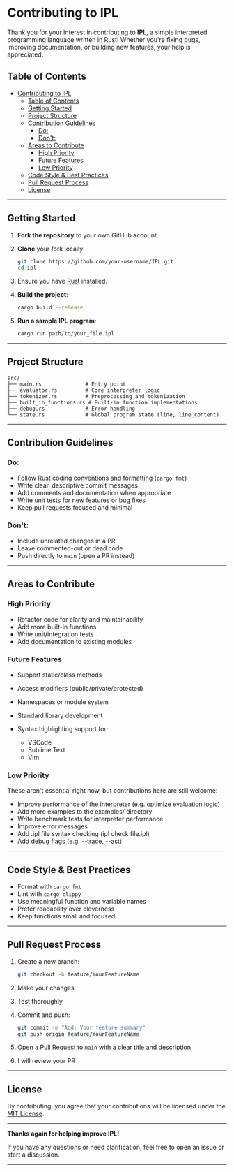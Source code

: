 # Contributing to IPL

Thank you for your interest in contributing to **IPL**, a simple interpreted programming language written in Rust! Whether you're fixing bugs, improving documentation, or building new features, your help is appreciated.

## Table of Contents

- [Contributing to IPL](#contributing-to-ipl)
  - [Table of Contents](#table-of-contents)
  - [Getting Started](#getting-started)
  - [Project Structure](#project-structure)
  - [Contribution Guidelines](#contribution-guidelines)
    - [Do:](#do)
    - [Don't:](#dont)
  - [Areas to Contribute](#areas-to-contribute)
    - [High Priority](#high-priority)
    - [Future Features](#future-features)
    - [Low Priority](#low-priority)
  - [Code Style \& Best Practices](#code-style--best-practices)
  - [Pull Request Process](#pull-request-process)
  - [License](#license)

---

## Getting Started

1. **Fork the repository** to your own GitHub account.

2. **Clone** your fork locally:

   ```sh
   git clone https://github.com/your-username/IPL.git
   cd ipl
   ```

3. Ensure you have [Rust](https://www.rust-lang.org/tools/install) installed.

4. **Build the project**:

   ```sh
   cargo build --release
   ```

5. **Run a sample IPL program**:

   ```sh
   cargo run path/to/your_file.ipl
   ```

---

## Project Structure

```
src/
├── main.rs              # Entry point
├── evaluator.rs         # Core interpreter logic
├── tokenizer.rs         # Preprocessing and tokenization
├── built_in_functions.rs # Built-in function implementations
├── debug.rs             # Error handling
└── state.rs             # Global program state (line, line_content)
```

---

## Contribution Guidelines

### Do:

* Follow Rust coding conventions and formatting (`cargo fmt`)
* Write clear, descriptive commit messages
* Add comments and documentation when appropriate
* Write unit tests for new features or bug fixes
* Keep pull requests focused and minimal

### Don't:

* Include unrelated changes in a PR
* Leave commented-out or dead code
* Push directly to `main` (open a PR instead)

---

## Areas to Contribute

### High Priority

* Refactor code for clarity and maintainability
* Add more built-in functions
* Write unit/integration tests
* Add documentation to existing modules

### Future Features

* Support static/class methods
* Access modifiers (public/private/protected)
* Namespaces or module system
* Standard library development
* Syntax highlighting support for:

  * VSCode
  * Sublime Text
  * Vim

### Low Priority

These aren't essential right now, but contributions here are still welcome:

* Improve performance of the interpreter (e.g. optimize evaluation logic)
* Add more examples to the examples/ directory
* Write benchmark tests for interpreter performance
* Improve error messages
* Add .ipl file syntax checking (ipl check file.ipl)
* Add debug flags (e.g. --trace, --ast)

---

## Code Style & Best Practices

* Format with `cargo fmt`
* Lint with `cargo clippy`
* Use meaningful function and variable names
* Prefer readability over cleverness
* Keep functions small and focused

---

## Pull Request Process

1. Create a new branch:

   ```sh
   git checkout -b feature/YourFeatureName
   ```

2. Make your changes

3. Test thoroughly

4. Commit and push:

   ```sh
   git commit -m "Add: Your feature summary"
   git push origin feature/YourFeatureName
   ```

5. Open a Pull Request to `main` with a clear title and description

6. I will review your PR

---

## License

By contributing, you agree that your contributions will be licensed under the [MIT License](LICENSE).

---

**Thanks again for helping improve IPL!**

If you have any questions or need clarification, feel free to open an issue or start a discussion.

---
